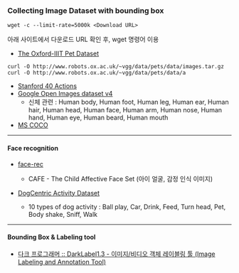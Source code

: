 ### Collecting Image Dataset with bounding box

```
wget -c --limit-rate=5000k <Download URL>
```
아래 사이트에서 다운로드 URL 확인 후, wget 명령어 이용

- [The Oxford-IIIT Pet Dataset](http://www.robots.ox.ac.uk/~vgg/data/pets/)
```
curl -O http://www.robots.ox.ac.uk/~vgg/data/pets/data/images.tar.gz
curl -O http://www.robots.ox.ac.uk/~vgg/data/pets/data/a
```
- [Stanford 40 Actions](http://vision.stanford.edu/Datasets/40actions.html)
- [Google Open Images dataset v4](https://storage.googleapis.com/openimages/web/index.html)
  - 신체 관련 : Human body, Human foot, Human leg, Human ear, Human hair, Human head, Human face, Human arm, Human nose, Human hand, Human eye, Human beard, Human mouth
- [MS COCO](http://cocodataset.org/#home)
-------

#### Face recognition
- [face-rec](http://www.face-rec.org/databases/)
  - CAFE - The Child Affective Face Set (아이 얼굴, 감정 인식 이미지)

- [DogCentric Activity Dataset](http://robotics.ait.kyushu-u.ac.jp/yumi/db/first_dog.html)
  - 10 types of dog activity : Ball play, Car, Drink, Feed, Turn head, Pet, Body shake, Sniff, Walk
    
-------

#### Bounding Box & Labeling tool
- [다크 프로그래머 :: DarkLabel1.3 - 이미지/비디오 객체 레이블링 툴 (Image Labeling and Annotation Tool)](http://darkpgmr.tistory.com/16)